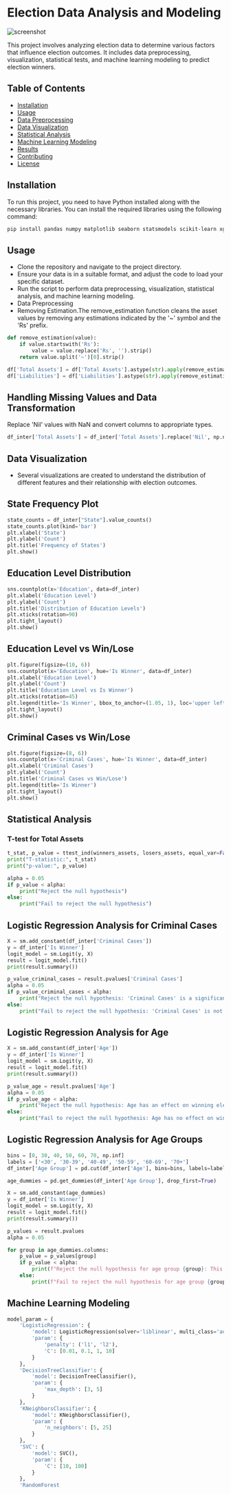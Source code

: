 # Election Data Analysis and Modeling
![screenshot](18th_Lok_Sabha.svg.png)

This project involves analyzing election data to determine various factors that influence election outcomes. It includes data preprocessing, visualization, statistical tests, and machine learning modeling to predict election winners.

## Table of Contents

- [Installation](#installation)
- [Usage](#usage)
- [Data Preprocessing](#data-preprocessing)
- [Data Visualization](#data-visualization)
- [Statistical Analysis](#statistical-analysis)
- [Machine Learning Modeling](#machine-learning-modeling)
- [Results](#results)
- [Contributing](#contributing)
- [License](#license)

## Installation

To run this project, you need to have Python installed along with the necessary libraries. You can install the required libraries using the following command:

```bash
pip install pandas numpy matplotlib seaborn statsmodels scikit-learn xgboost lightgbm
```
## Usage
- Clone the repository and navigate to the project directory.
- Ensure your data is in a suitable format, and adjust the code to load your specific dataset.
- Run the script to perform data preprocessing, visualization, statistical analysis, and machine learning modeling.
- Data Preprocessing
- Removing Estimation.The remove_estimation function cleans the asset values by removing any estimations indicated by the '~' symbol and the 'Rs' prefix.
```python
def remove_estimation(value):
    if value.startswith('Rs'):
        value = value.replace('Rs', '').strip()
    return value.split('~')[0].strip()

df['Total Assets'] = df['Total Assets'].astype(str).apply(remove_estimation)
df['Liabilities'] = df['Liabilities'].astype(str).apply(remove_estimation)
```
## Handling Missing Values and Data Transformation
Replace 'Nil' values with NaN and convert columns to appropriate types.

```python
df_inter['Total Assets'] = df_inter['Total Assets'].replace('Nil', np.nan).astype(float).fillna(0)
```

## Data Visualization
- Several visualizations are created to understand the distribution of different features and their relationship with election outcomes.

## State Frequency Plot
```python
state_counts = df_inter["State"].value_counts()
state_counts.plot(kind='bar')
plt.xlabel('State')
plt.ylabel('Count')
plt.title('Frequency of States')
plt.show()
```
## Education Level Distribution
```python
sns.countplot(x='Education', data=df_inter)
plt.xlabel('Education Level')
plt.ylabel('Count')
plt.title('Distribution of Education Levels')
plt.xticks(rotation=90)
plt.tight_layout()
plt.show()
```
## Education Level vs Win/Lose
```python
plt.figure(figsize=(10, 6))
sns.countplot(x='Education', hue='Is Winner', data=df_inter)
plt.xlabel('Education Level')
plt.ylabel('Count')
plt.title('Education Level vs Is Winner')
plt.xticks(rotation=45)
plt.legend(title='Is Winner', bbox_to_anchor=(1.05, 1), loc='upper left')
plt.tight_layout()
plt.show()
```

## Criminal Cases vs Win/Lose
```python
plt.figure(figsize=(8, 6))
sns.countplot(x='Criminal Cases', hue='Is Winner', data=df_inter)
plt.xlabel('Criminal Cases')
plt.ylabel('Count')
plt.title('Criminal Cases vs Win/Lose')
plt.legend(title='Is Winner')
plt.tight_layout()
plt.show()
```
## Statistical Analysis
### T-test for Total Assets
```python
t_stat, p_value = ttest_ind(winners_assets, losers_assets, equal_var=False)
print("T-statistic:", t_stat)
print("p-value:", p_value)

alpha = 0.05
if p_value < alpha:
    print("Reject the null hypothesis")
else:
    print("Fail to reject the null hypothesis")
```
## Logistic Regression Analysis for Criminal Cases
```python
X = sm.add_constant(df_inter['Criminal Cases'])
y = df_inter['Is Winner']
logit_model = sm.Logit(y, X)
result = logit_model.fit()
print(result.summary())

p_value_criminal_cases = result.pvalues['Criminal Cases']
alpha = 0.05
if p_value_criminal_cases < alpha:
    print("Reject the null hypothesis: 'Criminal Cases' is a significant predictor of election outcomes.")
else:
    print("Fail to reject the null hypothesis: 'Criminal Cases' is not a significant predictor of election outcomes.")
```
## Logistic Regression Analysis for Age
```python
X = sm.add_constant(df_inter['Age'])
y = df_inter['Is Winner']
logit_model = sm.Logit(y, X)
result = logit_model.fit()
print(result.summary())

p_value_age = result.pvalues['Age']
alpha = 0.05
if p_value_age < alpha:
    print("Reject the null hypothesis: Age has an effect on winning elections.")
else:
    print("Fail to reject the null hypothesis: Age has no effect on winning elections.")
```
## Logistic Regression Analysis for Age Groups
```python
bins = [0, 30, 40, 50, 60, 70, np.inf]
labels = ['<30', '30-39', '40-49', '50-59', '60-69', '70+']
df_inter['Age Group'] = pd.cut(df_inter['Age'], bins=bins, labels=labels, right=False)

age_dummies = pd.get_dummies(df_inter['Age Group'], drop_first=True)

X = sm.add_constant(age_dummies)
y = df_inter['Is Winner']
logit_model = sm.Logit(y, X)
result = logit_model.fit()
print(result.summary())

p_values = result.pvalues
alpha = 0.05

for group in age_dummies.columns:
    p_value = p_values[group]
    if p_value < alpha:
        print(f"Reject the null hypothesis for age group {group}: This age group has an effect on winning elections.")
    else:
        print(f"Fail to reject the null hypothesis for age group {group}: This age group has no effect on winning elections.")
```
## Machine Learning Modeling
```python
model_param = {
    'LogisticRegression': {
        'model': LogisticRegression(solver='liblinear', multi_class='auto'),
        'param': {
            'penalty': ('l1', 'l2'),
            'C': [0.01, 0.1, 1, 10]
        }
    },
    'DecisionTreeClassifier': {
        'model': DecisionTreeClassifier(),
        'param': {
            'max_depth': [3, 5]
        }
    },
    'KNeighborsClassifier': {
        'model': KNeighborsClassifier(),
        'param': {
            'n_neighbors': [5, 25]
        }
    },
    'SVC': {
        'model': SVC(),
        'param': {
            'C': [10, 100]
        }
    },
    'RandomForest
```






